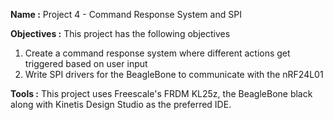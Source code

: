 **Name :** Project 4 - Command Response System and SPI

**Objectives :** This project has the following objectives

1. Create a command response system where different actions get triggered based on user input
1. Write SPI drivers for the BeagleBone to communicate with the nRF24L01


**Tools :** This project uses Freescale's FRDM KL25z, the BeagleBone black along with Kinetis Design Studio as the preferred IDE.


